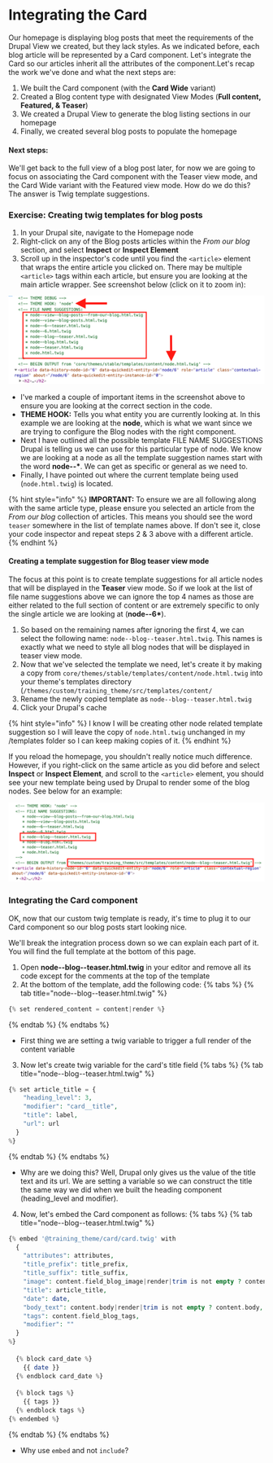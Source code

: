 # Integrating the Card

Our homepage is displaying blog posts that meet the requirements of the Drupal View we created, but they lack styles.  As we indicated before, each blog article will be represented by a Card component.  Let's integrate the Card so our articles inherit all the attributes of the component.Let's recap the work we've done and what the next steps are:

1. We built the Card component \(with the **Card Wide** variant\)
2. Created a Blog content type with designated View Modes \(**Full content, Featured, & Teaser**\)
3. We created a Drupal View to generate the blog listing sections in our homepage
4. Finally, we created several blog posts to populate the homepage

#### Next steps:

We'll get back to the full view of a blog post later, for now we are going to focus on associating the Card component with the Teaser view mode, and the Card Wide variant with the Featured view mode.  How do we do this?  The answer is Twig template suggestions.

### Exercise: Creating twig templates for blog posts

1. In your Drupal site, navigate to the Homepage node
2. Right-click on any of the Blog posts articles within the _From our blog_ section, and select **Inspect** or **Inspect Element**
3. Scroll up in the inspector's code until you find the `<article>` element that wraps the entire article you clicked on.  There may be multiple `<article>` tags within each article, but ensure you are looking at the main article wrapper.  See screenshot below \(click on it to zoom in\):

![Example of debugging info for a node](../.gitbook/assets/node-teaser.png)

* I've marked a couple of important items in the screenshot above to ensure you are looking at the correct section in the code.
* **THEME HOOK:** Tells you what entity you are currently looking at.  In this example we are looking at the **node**, which is what we want since we are trying to configure the Blog nodes with the right component.
* Next I have outlined all the possible template FILE NAME SUGGESTIONS Drupal is telling us we can use for this particular type of node.  We know we are looking at a node as all the template suggestion names start with the word **node--\***.  We can get as specific or general as we need to.
* Finally, I have pointed out where the current template being used \(`node.html.twig`\) is located.

{% hint style="info" %}
**IMPORTANT:** To ensure we are all following along with the same article type, please ensure you selected an article from the _From our blog_ collection of articles.  This means you should see the word `teaser` somewhere in the list of template names above.  If don't see it, close your code inspector and repeat steps 2 & 3 above with a different article.
{% endhint %}

#### Creating a template suggestion for Blog teaser view mode

The focus at this point is to create template suggestions for all article nodes that will be displayed in the **Teaser** view mode.  So if we look at the list of file name suggestions above we can ignore the top 4 names as those are either related to the full section of content or are extremely specific to only the single article we are looking at \(**node--6\***\).

1. So based on the remaining names after ignoring the first 4, we can select the following name: `node--blog--teaser.html.twig`.  This names is exactly what we need to style all blog nodes that will be displayed in teaser view mode.
2. Now that we've selected the template we need, let's create it by making a copy from `core/themes/stable/templates/content/node.html.twig` into your theme's templates directory \(`/themes/custom/training_theme/src/templates/content/`
3. Rename the newly copied template as `node--blog--teaser.html.twig`
4. Click your Drupal's cache

{% hint style="info" %}
I know I will be creating other node related template suggestion so I will leave the copy of `node.html.twig` unchanged in my /templates folder so I can keep making copies of it.
{% endhint %}

If you reload the homepage, you shouldn't really notice much difference.  However, if you right-click on the same article as you did before and select **Inspect** or **Inspect Element**, and scroll to the `<article>` element, you should see your new template being used by Drupal to render some of the blog nodes.  See below for an example:

![Example of using teaser view mode for blog nodes.](../.gitbook/assets/node-blog-teaser.png)

### Integrating the Card component

OK, now that our custom twig template is ready, it's time to plug it to our Card component so our blog posts start looking nice.

We'll break the integration process down so we can explain each part of it.  You will find the full template at the bottom of this page.

1. Open **node--blog--teaser.html.twig** in your editor and remove all its code except for the comments at the top of the template
2. At the bottom of the template, add the following code:
  {% tabs %}
  {% tab title="node--blog--teaser.html.twig" %}
  ```php
  {% set rendered_content = content|render %}
  ```
  {% endtab %}
  {% endtabs %}
* First thing we are setting a twig variable to trigger a full render of the content variable
3. Now let's create twig variable for the card's title field
  {% tabs %}
  {% tab title="node--blog--teaser.html.twig" %}
  ```php
  {% set article_title = {
      "heading_level": 3,
      "modifier": "card__title",
      "title": label,
      "url": url
    }
  %}
  ```
  {% endtab %}
  {% endtabs %}
* Why are we doing this?  Well, Drupal only gives us the value of the title text and its url.  We are setting a variable so we can construct the title the same way we did when we built the heading component (heading_level and modifier).
4. Now, let's embed the Card component as follows:
  {% tabs %}
  {% tab title="node--blog--teaser.html.twig" %}
  ```php
  {% embed '@training_theme/card/card.twig' with
    {
      "attributes": attributes,
      "title_prefix": title_prefix,
      "title_suffix": title_suffix,
      "image": content.field_blog_image|render|trim is not empty ? content.field_blog_image,
      "title": article_title,
      "date": date,
      "body_text": content.body|render|trim is not empty ? content.body,
      "tags": content.field_blog_tags,
      "modifier": ""
    }
  %}

    {% block card_date %}
      {{ date }}
    {% endblock card_date %}

    {% block tags %}
      {{ tags }}
    {% endblock tags %}
  {% endembed %}
  ```
  {% endtab %}
  {% endtabs %}
* Why use `embed` and not `include`?

